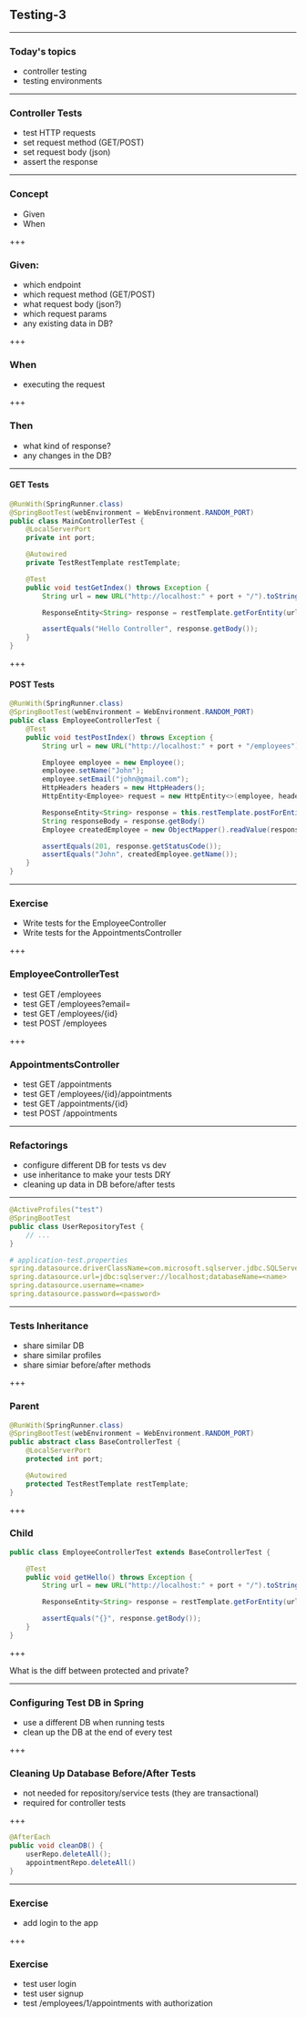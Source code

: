## Testing-3

---

### Today's topics
- controller testing
- testing environments

---


### Controller Tests

- test HTTP requests
- set request method (GET/POST)
- set request body (json)
- assert the response

---

### Concept

- Given
- When

+++

### Given:

- which endpoint
- which request method (GET/POST)
- what request body (json?)
- which request params
- any existing data in DB?

+++

### When

- executing the request

+++

### Then

- what kind of response?
- any changes in the DB?

---

#### GET Tests

```java
@RunWith(SpringRunner.class)
@SpringBootTest(webEnvironment = WebEnvironment.RANDOM_PORT)
public class MainControllerTest {
    @LocalServerPort
    private int port;

    @Autowired
    private TestRestTemplate restTemplate;

    @Test
    public void testGetIndex() throws Exception {
        String url = new URL("http://localhost:" + port + "/").toString();

        ResponseEntity<String> response = restTemplate.getForEntity(url, String.class);

        assertEquals("Hello Controller", response.getBody());
    }
}
```

+++

#### POST Tests

```java
@RunWith(SpringRunner.class)
@SpringBootTest(webEnvironment = WebEnvironment.RANDOM_PORT)
public class EmployeeControllerTest {
    @Test
    public void testPostIndex() throws Exception {
        String url = new URL("http://localhost:" + port + "/employees").toString();

        Employee employee = new Employee();
        employee.setName("John");
        employee.setEmail("john@gmail.com");
        HttpHeaders headers = new HttpHeaders();
        HttpEntity<Employee> request = new HttpEntity<>(employee, headers);

        ResponseEntity<String> response = this.restTemplate.postForEntity(url, request, String.class);
        String responseBody = response.getBody()
        Employee createdEmployee = new ObjectMapper().readValue(responseBody, Employee.class);

        assertEquals(201, response.getStatusCode());
        assertEquals("John", createdEmployee.getName());
    }
}
```

---

### Exercise

- Write tests for the EmployeeController
- Write tests for the AppointmentsController

+++


### EmployeeControllerTest

- test GET <span class="text-blue">/employees</span>
- test GET <span class="text-blue">/employees?email=<email></span>
- test GET <span class="text-blue">/employees/{id}</span>
- test POST <span class="text-blue">/employees</span>

+++

### AppointmentsController

- test GET <span class="text-blue">/appointments</span>
- test GET <span class="text-blue">/employees/{id}/appointments</span>
- test GET <span class="text-blue">/appointments/{id}</span>
- test POST <span class="text-blue">/appointments</span>

---

### Refactorings

- configure different DB for tests vs dev
- use inheritance to make your tests DRY
- cleaning up data in DB before/after tests

---

```java
@ActiveProfiles("test")
@SpringBootTest
public class UserRepositoryTest {
    // ...
}
```

```yml
# application-test.properties
spring.datasource.driverClassName=com.microsoft.sqlserver.jdbc.SQLServerDriver
spring.datasource.url=jdbc:sqlserver://localhost;databaseName=<name>
spring.datasource.username=<name>
spring.datasource.password=<password>
```

---

### Tests Inheritance

- share similar DB
- share similar profiles
- share simiar before/after methods

+++

### Parent

```java
@RunWith(SpringRunner.class)
@SpringBootTest(webEnvironment = WebEnvironment.RANDOM_PORT)
public abstract class BaseControllerTest {
    @LocalServerPort
    protected int port;

    @Autowired
    protected TestRestTemplate restTemplate;
}
```

+++

### Child

```java
public class EmployeeControllerTest extends BaseControllerTest {

    @Test
    public void getHello() throws Exception {
        String url = new URL("http://localhost:" + port + "/").toString();

        ResponseEntity<String> response = restTemplate.getForEntity(url, String.class);

        assertEquals("{}", response.getBody());
    }
}
```

+++

What is the diff between <span class="text-blue">protected</span> and <span class="text-blue">private</span>?

---

### Configuring Test DB in Spring

- use a different DB when running tests
- clean up the DB at the end of every test



+++

### Cleaning Up Database Before/After Tests

- not needed for repository/service tests (they are transactional)
- required for controller tests

+++

```java
@AfterEach
public void cleanDB() {
    userRepo.deleteAll();
    appointmentRepo.deleteAll()
}
```

---

### Exercise

- add login to the app

+++

### Exercise

- test user login
- test user signup
- test <span class="text-blue">/employees/1/appointments</span> with authorization